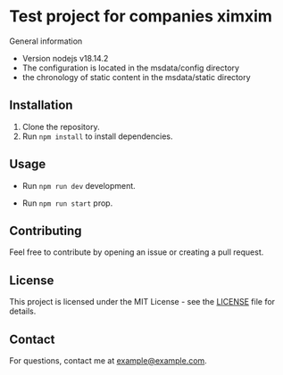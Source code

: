 # Test project for companies ximxim

General information

- Version nodejs v18.14.2
- The configuration is located in the msdata/config directory
- the chronology of static content in the msdata/static directory 



## Installation

1. Clone the repository.
2. Run `npm install` to install dependencies.

## Usage

- Run `npm run dev` development.

- Run `npm run start` prop.

## Contributing


Feel free to contribute by opening an issue or creating a pull request.

## License

This project is licensed under the MIT License - see the [LICENSE](LICENSE) file for details.

## Contact

For questions, contact me at example@example.com.